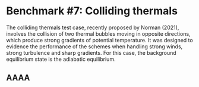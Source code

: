 # Benchmark #7: Colliding thermals

The colliding thermals test case, recently proposed by Norman (2021), involves the collision of two thermal bubbles moving in opposite directions, which produce strong gradients of potential temperature. It was designed to evidence the performance of the schemes when handling strong winds, strong turbulence and sharp gradients. For this case, the background equilibrium state is the adiabatic equilibrium.


## AAAA

